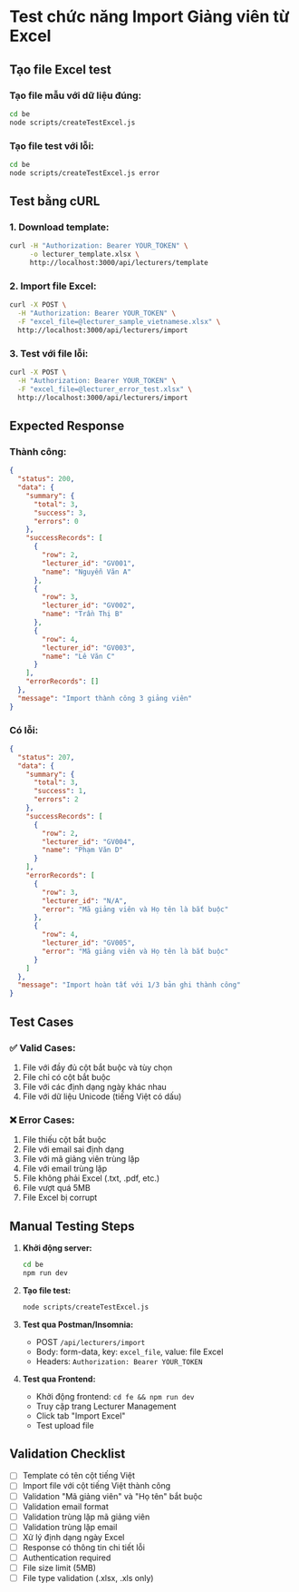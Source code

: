 # Test chức năng Import Giảng viên từ Excel

## Tạo file Excel test

### Tạo file mẫu với dữ liệu đúng:
```bash
cd be
node scripts/createTestExcel.js
```

### Tạo file test với lỗi:
```bash
cd be  
node scripts/createTestExcel.js error
```

## Test bằng cURL

### 1. Download template:
```bash
curl -H "Authorization: Bearer YOUR_TOKEN" \
     -o lecturer_template.xlsx \
     http://localhost:3000/api/lecturers/template
```

### 2. Import file Excel:
```bash
curl -X POST \
  -H "Authorization: Bearer YOUR_TOKEN" \
  -F "excel_file=@lecturer_sample_vietnamese.xlsx" \
  http://localhost:3000/api/lecturers/import
```

### 3. Test với file lỗi:
```bash
curl -X POST \
  -H "Authorization: Bearer YOUR_TOKEN" \
  -F "excel_file=@lecturer_error_test.xlsx" \
  http://localhost:3000/api/lecturers/import
```

## Expected Response

### Thành công:
```json
{
  "status": 200,
  "data": {
    "summary": {
      "total": 3,
      "success": 3,
      "errors": 0
    },
    "successRecords": [
      {
        "row": 2,
        "lecturer_id": "GV001",
        "name": "Nguyễn Văn A"
      },
      {
        "row": 3,
        "lecturer_id": "GV002", 
        "name": "Trần Thị B"
      },
      {
        "row": 4,
        "lecturer_id": "GV003",
        "name": "Lê Văn C"
      }
    ],
    "errorRecords": []
  },
  "message": "Import thành công 3 giảng viên"
}
```

### Có lỗi:
```json
{
  "status": 207,
  "data": {
    "summary": {
      "total": 3,
      "success": 1,
      "errors": 2
    },
    "successRecords": [
      {
        "row": 2,
        "lecturer_id": "GV004",
        "name": "Phạm Văn D"
      }
    ],
    "errorRecords": [
      {
        "row": 3,
        "lecturer_id": "N/A",
        "error": "Mã giảng viên và Họ tên là bắt buộc"
      },
      {
        "row": 4,
        "lecturer_id": "GV005",
        "error": "Mã giảng viên và Họ tên là bắt buộc"
      }
    ]
  },
  "message": "Import hoàn tất với 1/3 bản ghi thành công"
}
```

## Test Cases

### ✅ Valid Cases:
1. File với đầy đủ cột bắt buộc và tùy chọn
2. File chỉ có cột bắt buộc
3. File với các định dạng ngày khác nhau
4. File với dữ liệu Unicode (tiếng Việt có dấu)

### ❌ Error Cases:
1. File thiếu cột bắt buộc
2. File với email sai định dạng
3. File với mã giảng viên trùng lặp
4. File với email trùng lặp
5. File không phải Excel (.txt, .pdf, etc.)
6. File vượt quá 5MB
7. File Excel bị corrupt

## Manual Testing Steps

1. **Khởi động server:**
   ```bash
   cd be
   npm run dev
   ```

2. **Tạo file test:**
   ```bash
   node scripts/createTestExcel.js
   ```

3. **Test qua Postman/Insomnia:**
   - POST `/api/lecturers/import`
   - Body: form-data, key: `excel_file`, value: file Excel
   - Headers: `Authorization: Bearer YOUR_TOKEN`

4. **Test qua Frontend:**
   - Khởi động frontend: `cd fe && npm run dev`
   - Truy cập trang Lecturer Management
   - Click tab "Import Excel"
   - Test upload file

## Validation Checklist

- [ ] Template có tên cột tiếng Việt
- [ ] Import file với cột tiếng Việt thành công
- [ ] Validation "Mã giảng viên" và "Họ tên" bắt buộc
- [ ] Validation email format
- [ ] Validation trùng lặp mã giảng viên
- [ ] Validation trùng lặp email
- [ ] Xử lý định dạng ngày Excel
- [ ] Response có thông tin chi tiết lỗi
- [ ] Authentication required
- [ ] File size limit (5MB)
- [ ] File type validation (.xlsx, .xls only)

